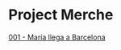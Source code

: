 # Project Merche


[001 - María llega a Barcelona](https://via.hypothes.is/https://github.com/kidmax/merche/blob/master/001.md)